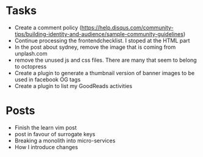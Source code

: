 # Tasks

* Create a comment policy (https://help.disqus.com/community-tips/building-identity-and-audience/sample-community-guidelines)
* Continue processing the frontendchecklist. I stoped at the HTML part
* In the post about sydney, remove the image that is coming from unplash.com
* remove the unused js and css files. There are many that seem to belong to octopress
* Create a plugin to generate a thumbnail version of banner images to be used in facebook OG tags
* Create a plugin to list my GoodReads activities

# Posts
  
* Finish the learn vim post
* post in favour of surrogate keys
* Breaking a monolith into micro-services
* How I introduce changes
